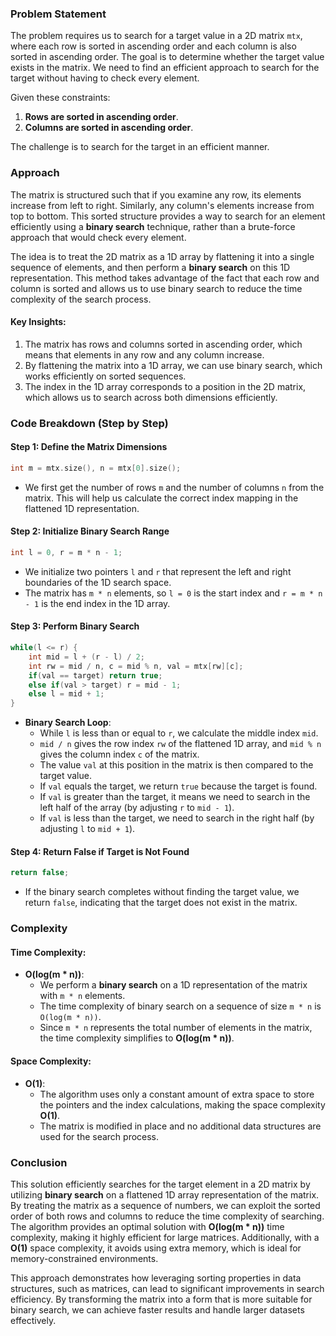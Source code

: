 ### Problem Statement

The problem requires us to search for a target value in a 2D matrix `mtx`, where each row is sorted in ascending order and each column is also sorted in ascending order. The goal is to determine whether the target value exists in the matrix. We need to find an efficient approach to search for the target without having to check every element.

Given these constraints:
1. **Rows are sorted in ascending order**.
2. **Columns are sorted in ascending order**.

The challenge is to search for the target in an efficient manner.

### Approach

The matrix is structured such that if you examine any row, its elements increase from left to right. Similarly, any column's elements increase from top to bottom. This sorted structure provides a way to search for an element efficiently using a **binary search** technique, rather than a brute-force approach that would check every element.

The idea is to treat the 2D matrix as a 1D array by flattening it into a single sequence of elements, and then perform a **binary search** on this 1D representation. This method takes advantage of the fact that each row and column is sorted and allows us to use binary search to reduce the time complexity of the search process.

#### Key Insights:
1. The matrix has rows and columns sorted in ascending order, which means that elements in any row and any column increase.
2. By flattening the matrix into a 1D array, we can use binary search, which works efficiently on sorted sequences.
3. The index in the 1D array corresponds to a position in the 2D matrix, which allows us to search across both dimensions efficiently.

### Code Breakdown (Step by Step)

#### Step 1: Define the Matrix Dimensions
```cpp
int m = mtx.size(), n = mtx[0].size();
```
- We first get the number of rows `m` and the number of columns `n` from the matrix. This will help us calculate the correct index mapping in the flattened 1D representation.

#### Step 2: Initialize Binary Search Range
```cpp
int l = 0, r = m * n - 1;
```
- We initialize two pointers `l` and `r` that represent the left and right boundaries of the 1D search space.
- The matrix has `m * n` elements, so `l = 0` is the start index and `r = m * n - 1` is the end index in the 1D array.

#### Step 3: Perform Binary Search
```cpp
while(l <= r) {
    int mid = l + (r - l) / 2;
    int rw = mid / n, c = mid % n, val = mtx[rw][c];
    if(val == target) return true;
    else if(val > target) r = mid - 1;
    else l = mid + 1;
}
```
- **Binary Search Loop**: 
    - While `l` is less than or equal to `r`, we calculate the middle index `mid`.
    - `mid / n` gives the row index `rw` of the flattened 1D array, and `mid % n` gives the column index `c` of the matrix.
    - The value `val` at this position in the matrix is then compared to the target value.
    - If `val` equals the target, we return `true` because the target is found.
    - If `val` is greater than the target, it means we need to search in the left half of the array (by adjusting `r` to `mid - 1`).
    - If `val` is less than the target, we need to search in the right half (by adjusting `l` to `mid + 1`).

#### Step 4: Return False if Target is Not Found
```cpp
return false;
```
- If the binary search completes without finding the target value, we return `false`, indicating that the target does not exist in the matrix.

### Complexity

#### Time Complexity:
- **O(log(m * n))**: 
    - We perform a **binary search** on a 1D representation of the matrix with `m * n` elements.
    - The time complexity of binary search on a sequence of size `m * n` is `O(log(m * n))`.
    - Since `m * n` represents the total number of elements in the matrix, the time complexity simplifies to **O(log(m * n))**.

#### Space Complexity:
- **O(1)**: 
    - The algorithm uses only a constant amount of extra space to store the pointers and the index calculations, making the space complexity **O(1)**.
    - The matrix is modified in place and no additional data structures are used for the search process.

### Conclusion

This solution efficiently searches for the target element in a 2D matrix by utilizing **binary search** on a flattened 1D array representation of the matrix. By treating the matrix as a sequence of numbers, we can exploit the sorted order of both rows and columns to reduce the time complexity of searching. The algorithm provides an optimal solution with **O(log(m * n))** time complexity, making it highly efficient for large matrices. Additionally, with a **O(1)** space complexity, it avoids using extra memory, which is ideal for memory-constrained environments.

This approach demonstrates how leveraging sorting properties in data structures, such as matrices, can lead to significant improvements in search efficiency. By transforming the matrix into a form that is more suitable for binary search, we can achieve faster results and handle larger datasets effectively.